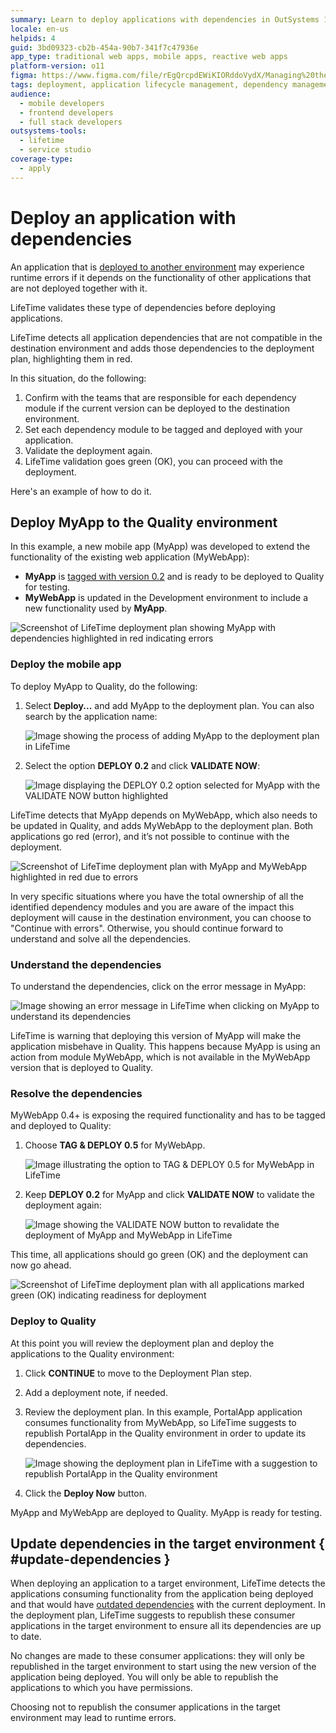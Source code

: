 ```yaml
---
summary: Learn to deploy applications with dependencies in OutSystems 11 (O11), ensuring error-free functionality in target environments.
locale: en-us
helpids: 4
guid: 3bd09323-cb2b-454a-90b7-341f7c47936e
app_type: traditional web apps, mobile apps, reactive web apps
platform-version: o11
figma: https://www.figma.com/file/rEgQrcpdEWiKIORddoVydX/Managing%20the%20Applications%20Lifecycle?node-id=257:44
tags: deployment, application lifecycle management, dependency management, continuous integration, environment management
audience:
  - mobile developers
  - frontend developers
  - full stack developers
outsystems-tools:
  - lifetime
  - service studio
coverage-type:
  - apply
---
```


# Deploy an application with dependencies

An application that is [deployed to another environment](<deploy-an-application.md>) may experience runtime errors if it depends on the functionality of other applications that are not deployed together with it. 

LifeTime validates these type of dependencies before deploying applications. 

LifeTime detects all application dependencies that are not compatible in the destination environment and adds those dependencies to the deployment plan, highlighting them in red.

In this situation, do the following:

1. Confirm with the teams that are responsible for each dependency module if the current version can be deployed to the destination environment.
1. Set each dependency module to be tagged and deployed with your application.
1. Validate the deployment again.
1. LifeTime validation goes green (OK), you can proceed with the deployment.

Here's an example of how to do it.


## Deploy MyApp to the Quality environment

In this example, a new mobile app (MyApp) was developed to extend the functionality of the existing web application (MyWebApp):

* **MyApp** is [tagged with version 0.2](<tag-a-version.md>) and is ready to be deployed to Quality for testing.
* **MyWebApp** is updated in the Development environment to include a new functionality used by **MyApp**.

![Screenshot of LifeTime deployment plan showing MyApp with dependencies highlighted in red indicating errors](images/deploy-an-application-with-dependencies-1.png "LifeTime Deployment Plan with Dependencies Highlighted")
  
### Deploy the mobile app

To deploy MyApp to Quality, do the following:

1. Select **Deploy...** and add MyApp to the deployment plan. You can also search by the application name:

    ![Image showing the process of adding MyApp to the deployment plan in LifeTime](images/deploy-an-application-with-dependencies-2.png "Adding MyApp to Deployment Plan")

1. Select the option **DEPLOY 0.2** and click **VALIDATE NOW**:

    ![Image displaying the DEPLOY 0.2 option selected for MyApp with the VALIDATE NOW button highlighted](images/deploy-an-application-with-dependencies-3.png "Selecting Deploy Option for MyApp")


LifeTime detects that MyApp depends on MyWebApp, which also needs to be updated in Quality, and adds MyWebApp to the deployment plan. Both applications go red (error), and it’s not possible to continue with the deployment.

![Screenshot of LifeTime deployment plan with MyApp and MyWebApp highlighted in red due to errors](images/deploy-an-application-with-dependencies-4.png "LifeTime Deployment Plan with Error Indicators")

In very specific situations where you have the total ownership of all the identified dependency modules and you are aware of the impact this deployment will cause in the destination environment, you can choose to "Continue with errors". Otherwise, you should continue forward to understand and solve all the dependencies. 

### Understand the dependencies

To understand the dependencies, click on the error message in MyApp:

![Image showing an error message in LifeTime when clicking on MyApp to understand its dependencies](images/deploy-an-application-with-dependencies-5.png "Understanding Dependencies in LifeTime")

LifeTime is warning that deploying this version of MyApp will make the application misbehave in Quality. This happens because MyApp is using an action from module MyWebApp, which is not available in the MyWebApp version that is deployed to Quality.

### Resolve the dependencies

MyWebApp 0.4+ is exposing the required functionality and has to be tagged and deployed to Quality:

1. Choose **TAG & DEPLOY 0.5** for MyWebApp.

    ![Image illustrating the option to TAG & DEPLOY 0.5 for MyWebApp in LifeTime](images/deploy-an-application-with-dependencies-6.png "Tagging and Deploying MyWebApp")

1. Keep **DEPLOY 0.2** for MyApp and click **VALIDATE NOW** to validate the deployment again:

    ![Image showing the VALIDATE NOW button to revalidate the deployment of MyApp and MyWebApp in LifeTime](images/deploy-an-application-with-dependencies-7.png "Validating Deployment in LifeTime")

This time, all applications should go green (OK) and the deployment can now go ahead.

![Screenshot of LifeTime deployment plan with all applications marked green (OK) indicating readiness for deployment](images/deploy-an-application-with-dependencies-8.png "LifeTime Deployment Plan Ready for Deployment")

### Deploy to Quality

At this point you will review the deployment plan and deploy the applications to the Quality environment:

1. Click **CONTINUE** to move to the Deployment Plan step.

1. Add a deployment note, if needed.

1. Review the deployment plan. In this example, PortalApp application consumes functionality from MyWebApp, so LifeTime suggests to republish PortalApp in the Quality environment in order to update its dependencies.

    ![Image showing the deployment plan in LifeTime with a suggestion to republish PortalApp in the Quality environment](images/deploy-an-application-with-dependencies-9.png "Reviewing Deployment Plan in LifeTime")

1. Click the **Deploy Now** button.

MyApp and MyWebApp are deployed to Quality. MyApp is ready for testing.

## Update dependencies in the target environment { #update-dependencies }

When deploying an application to a target environment, LifeTime detects the applications consuming functionality from the application being deployed and that would have [outdated dependencies](../building-apps/reuse-and-refactor/handle-changes.md#change-functionality-in-the-producer-module) with the current deployment. In the deployment plan, LifeTime suggests to republish these consumer applications in the target environment to ensure all its dependencies are up to date.

No changes are made to these consumer applications: they will only be republished in the target environment to start using the new version of the application being deployed. You will only be able to republish the applications to which you have permissions.

Choosing not to republish the consumer applications in the target environment may lead to runtime errors.
